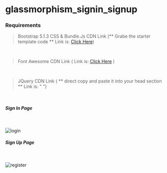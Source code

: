 ﻿# glassmorphism_signin_signup
 
 ### Requirements
 > Bootstrap 5.1.3 CSS & Bundle.Js CDN Link (** Grabe the starter template code ** Link is: <a href="https://getbootstrap.com/docs/5.1/getting-started/introduction/" target="_blank">Click Here</a>)
<br />


 > Font Awesome CDN Link (  Link is: <a href="https://fontawesome.com/icons" target="_blank">Click Here</a> )
 <br />


 > JQuery CDN Link ( ** direct copy and paste it into your head section **  Link is: " <script src="https://code.jquery.com/jquery-3.6.4.min.js"
        integrity="sha256-oP6HI9z1XaZNBrJURtCoUT5SUnxFr8s3BzRl+cbzUq8=" crossorigin="anonymous"></script> ")
 <br />


 
 
 <h5>Sign In Page</h5> <br />
 
 
 ![login](https://user-images.githubusercontent.com/70308228/227698222-41c87d0e-cd64-4ee2-8cf5-be533d5e18be.png)


 <h5>Sign Up Page</h5> <br />
 
 
 
![register](https://user-images.githubusercontent.com/70308228/227698214-b8034051-8a98-4244-a429-7d438fad6dcf.png)

